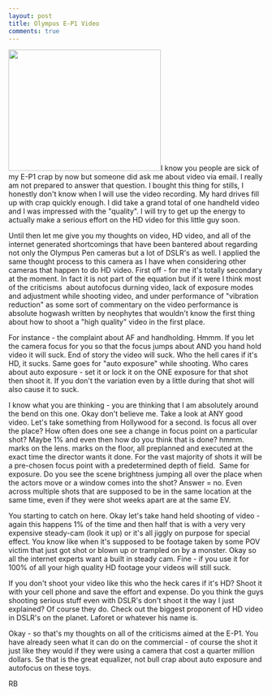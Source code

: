 ```yaml
---
layout: post
title: Olympus E-P1 Video
comments: true
---
```

<a rel="prettyPhoto" href="http://photo.rwboyer.com/wp-content/uploads/2010/09/P9050341.jpg"><img class="alignleft size-medium wp-image-2353" title="P9050341" src="http://photo.rwboyer.com/wp-content/uploads/2010/09/P9050341-300x239.jpg" alt="" width="300" height="239" /></a>I know you people are sick of my E-P1 crap by now but someone did ask me about video via email. I really am not prepared to answer that question. I bought this thing for stills, I honestly don't know when I will use the video recording. My hard drives fill up with crap quickly enough. I did take a grand total of one handheld video and I was impressed with the "quality". I will try to get up the energy to actually make a serious effort on the HD video for this little guy soon.

Until then let me give you my thoughts on video, HD video, and all of the internet generated shortcomings that have been bantered about regarding not only the Olympus Pen cameras but a lot of DSLR's as well. I applied the same thought process to this camera as I have when considering other cameras that happen to do HD video. First off - for me it's totally secondary at the moment. In fact it is not part of the equation but if it were I think most of the criticisms  about autofocus durning video, lack of exposure modes and adjustment while shooting video, and under performance of "vibration reduction" as some sort of commentary on the video performance is absolute hogwash written by neophytes that wouldn't know the first thing about how to shoot a "high quality" video in the first place.

For instance - the complaint about AF and handholding. Hmmm. If you let the camera focus for you so that the focus jumps about AND you hand hold video it will suck. End of story the video will suck. Who the hell cares if it's HD, it sucks. Same goes for "auto exposure" while shooting. Who cares about auto exposure - set it or lock it on the ONE exposure for that shot then shoot it. If you don't the variation even by a little during that shot will also cause it to suck.

I know what you are thinking - you are thinking that I am absolutely around the bend on this one. Okay don't believe me. Take a look at ANY good video. Let's take something from Hollywood for a second. Is focus all over the place? How often does one see a change in focus point on a particular shot? Maybe 1% and even then how do you think that is done? hmmm. marks on the lens. marks on the floor, all preplanned and executed at the exact time the director wants it done. For the vast majority of shots it will be a pre-chosen focus point with a predetermined depth of field.  Same for exposure. Do you see the scene brightness jumping all over the place when the actors move or a window comes into the shot? Answer = no. Even across multiple shots that are supposed to be in the same location at the same time, even if they were shot weeks apart are at the same EV.

You starting to catch on here. Okay let's take hand held shooting of video - again this happens 1% of the time and then half that is with a very very expensive steady-cam (look it up) or it's all jiggly on purpose for special effect. You know like when it's supposed to be footage taken by some POV victim that just got shot or blown up or trampled on by a monster. Okay so all the internet experts want a built in steady cam. Fine - if you use it for 100% of all your high quality HD footage your videos will still suck.

If you don't shoot your video like this who the heck cares if it's HD? Shoot it with your cell phone and save the effort and expense. Do you think the guys shooting serious stuff even with DSLR's don't shoot it the way I just explained? Of course they do. Check out the biggest proponent of HD video in DSLR's on the planet. Laforet or whatever his name is.

Okay - so that's my thoughts on all of the criticisms aimed at the E-P1. You have already seen what it can do on the commercial - of course the shot it just like they would if they were using a camera that cost a quarter million dollars. Se that is the great equalizer, not bull crap about auto exposure and autofocus on these toys.

RB
